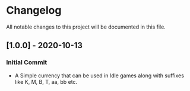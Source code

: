 # Changelog
All notable changes to this project will be documented in this file.

## [1.0.0] - 2020-10-13

### Initial Commit

- A Simple currency that can be used in Idle games along with suffixes like K, M, B, T, aa, bb etc.